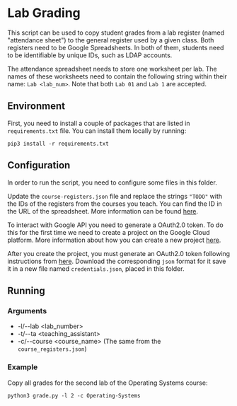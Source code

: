 # Lab Grading

This script can be used to copy student grades from a lab register (named "attendance sheet") to the general register used by a given class.
Both registers need to be Google Spreadsheets.
In both of them, students need to be identifiable by unique IDs, such as LDAP accounts.

The attendance spreadsheet needs to store one worksheet per lab.
The names of these worksheets need to contain the following string within their name: `Lab <lab_num>`.
Note that both `Lab 01` and `Lab 1` are accepted.

## Environment

First, you need to install a couple of packages that are listed in `requirements.txt` file.
You can install them locally by running:

```console
pip3 install -r requirements.txt
```

## Configuration

In order to run the script, you need to configure some files in this folder.

Update the `course-registers.json` file and replace the strings `"TODO"` with the IDs of the registers from the courses you teach.
You can find the ID in the URL of the spreadsheet.
More information can be found [here](https://developers.google.com/sheets/api/guides/concepts).

To interact with Google API you need to generate a OAuth2.0 token.
To do this for the first time we need to create a project on the Google Cloud platform.
More information about how you can create a new project [here](https://cloud.google.com/resource-manager/docs/creating-managing-projects).

After you create the project, you must generate an OAuth2.0 token following instructions from [here](https://support.google.com/cloud/answer/6158849?hl=en).
Download the corresponding `json` format for it save it in a new file named `credentials.json`, placed in this folder.

## Running

### Arguments

- -l/--lab <lab_number>
- -t/--ta <teaching_assistant>
- -c/--course <course_name> (The same from the `course_registers.json`)

### Example

Copy all grades for the second lab of the Operating Systems course:

```console
python3 grade.py -l 2 -c Operating-Systems
```
